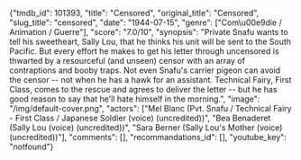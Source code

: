 {"tmdb_id": 101393, "title": "Censored", "original_title": "Censored", "slug_title": "censored", "date": "1944-07-15", "genre": ["Com\u00e9die / Animation / Guerre"], "score": "7.0/10", "synopsis": "Private Snafu wants to tell his sweetheart, Sally Lou, that he thinks his unit will be sent to the South Pacific. But every effort he makes to get his letter through uncensored is thwarted by a resourceful (and unseen) censor with an array of contraptions and booby traps. Not even Snafu's carrier pigeon can avoid the censor -- not when he has a hawk for an assistant. Technical Fairy, First Class, comes to the rescue and agrees to deliver the letter -- but he has good reason to say that he'll hate himself in the morning.", "image": "/img/default-cover.png", "actors": ["Mel Blanc (Pvt. Snafu / Technical Fairy - First Class / Japanese Soldier (voice) (uncredited))", "Bea Benaderet (Sally Lou (voice) (uncredited))", "Sara Berner (Sally Lou's Mother (voice) (uncredited))"], "comments": [], "recommandations_id": [], "youtube_key": "notfound"}